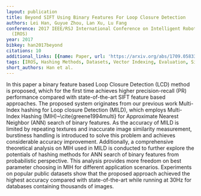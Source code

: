 ```yaml
---
layout: publication
title: Beyond SIFT Using Binary Features For Loop Closure Detection
authors: Lei Han, Guyue Zhou, Lan Xu, Lu Fang
conference: 2017 IEEE/RSJ International Conference on Intelligent Robots and Systems
  (IROS)
year: 2017
bibkey: han2017beyond
citations: 10
additional_links: [{name: Paper, url: 'https://arxiv.org/abs/1709.05833'}]
tags: [IROS, Hashing Methods, Datasets, Vector Indexing, Evaluation, Similarity Search]
short_authors: Han et al.
---
```

In this paper a binary feature based Loop Closure Detection (LCD) method is
proposed, which for the first time achieves higher precision-recall (PR)
performance compared with state-of-the-art SIFT feature based approaches. The
proposed system originates from our previous work Multi-Index hashing for Loop
closure Detection (MILD), which employs Multi-Index Hashing
(MIH)~\cite\{greene1994multi\} for Approximate Nearest Neighbor (ANN) search of
binary features. As the accuracy of MILD is limited by repeating textures and
inaccurate image similarity measurement, burstiness handling is introduced to
solve this problem and achieves considerable accuracy improvement.
Additionally, a comprehensive theoretical analysis on MIH used in MILD is
conducted to further explore the potentials of hashing methods for ANN search
of binary features from probabilistic perspective. This analysis provides more
freedom on best parameter choosing in MIH for different application scenarios.
Experiments on popular public datasets show that the proposed approach achieved
the highest accuracy compared with state-of-the-art while running at 30Hz for
databases containing thousands of images.